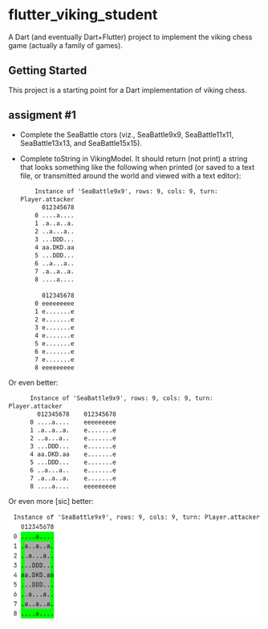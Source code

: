 # flutter_viking_student

A Dart (and eventually Dart+Flutter) project to implement the viking chess game (actually a family of games).

## Getting Started

This project is a starting point for a Dart implementation of viking chess.

## assigment #1

- Complete the SeaBattle ctors (viz., SeaBattle9x9, SeaBattle11x11, SeaBattle13x13, and SeaBattle15x15).
- Complete toString in VikingModel. It should return (not print) a string that looks something like the following
when printed (or saved to a text file, or transmitted around the world and viewed with a text editor):

          Instance of 'SeaBattle9x9', rows: 9, cols: 9, turn: Player.attacker
            012345678
          0 ....a....
          1 .a..a..a.
          2 ..a...a..
          3 ...DDD...
          4 aa.DKD.aa
          5 ...DDD...
          6 ..a...a..
          7 .a..a..a.
          8 ....a....

            012345678
          0 eeeeeeeee
          1 e.......e
          2 e.......e
          3 e.......e
          4 e.......e
          5 e.......e
          6 e.......e
          7 e.......e
          8 eeeeeeeee

Or even better:

          Instance of 'SeaBattle9x9', rows: 9, cols: 9, turn: Player.attacker
            012345678    012345678
          0 ....a....    eeeeeeeee
          1 .a..a..a.    e.......e
          2 ..a...a..    e.......e
          3 ...DDD...    e.......e
          4 aa.DKD.aa    e.......e
          5 ...DDD...    e.......e
          6 ..a...a..    e.......e
          7 .a..a..a.    e.......e
          8 ....a....    eeeeeeeee

Or even more [sic] better:

![Alt text](./example-tostring-output.png "a title")
